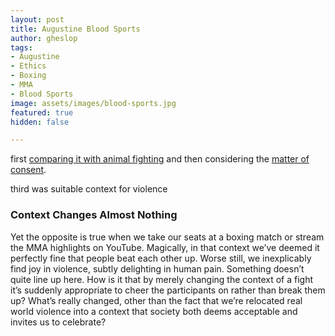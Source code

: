 ```yaml
---
layout: post
title: Augustine Blood Sports
author: gheslop
tags:
- Augustine
- Ethics
- Boxing
- MMA
- Blood Sports
image: assets/images/blood-sports.jpg
featured: true
hidden: false

---
```

 first [comparing it with animal fighting](https://rekindle.co.za/content/2021-07-22-should-christians-watch-blood-sports "Should Christians Watch Blood Sports?") and then considering the [matter of consent](https://rekindle.co.za/content/2021-07-30-blood-sports "Blood Sports and Consent").

third was suitable context for violence

### Context Changes Almost Nothing

Yet the opposite is true when we take our seats at a boxing match or stream the MMA highlights on YouTube. Magically, in that context we’ve deemed it perfectly fine that people beat each other up. Worse still, we inexplicably find joy in violence, subtly delighting in human pain. Something doesn’t quite line up here. How is it that by merely changing the context of a fight it’s suddenly appropriate to cheer the participants on rather than break them up? What’s really changed, other than the fact that we’re relocated real world violence into a context that society both deems acceptable and invites us to celebrate?